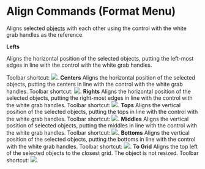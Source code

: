 
# Align Commands (Format Menu)

Aligns selected  [objects](b8bdf64f-5920-1ae9-16d0-b26d09524a30.md) with each other using the control with the white grab handles as the reference.

 **Lefts**

Aligns the horizontal position of the selected objects, putting the left-most edges in line with the control with the white grab handles.

Toolbar shortcut: 
![](../images/tbr_all_ZA01201672.gif).
 **Centers**
Aligns the horizontal position of the selected objects, putting the centers in line with the control with the white grab handles.
Toolbar shortcut: 
![](../images/tbr_alc_ZA01201671.gif).
 **Rights**
Aligns the horizontal position of the selected objects, putting the right-most edges in line with the control with the white grab handles.
Toolbar shortcut: 
![](../images/tbr_alr_ZA01201674.gif).
 **Tops**
Aligns the vertical position of the selected objects, putting the tops in line with the control with the white grab handles.
Toolbar shortcut: 
![](../images/tbr_alt_ZA01201675.gif).
 **Middles**
Aligns the vertical position of selected objects, putting the middles in line with the control with the white grab handles.
Toolbar shortcut: 
![](../images/tbr_alm_ZA01201673.gif).
 **Bottoms**
Aligns the vertical position of the selected objects, putting the bottoms in line with the control with the white grab handles.
Toolbar shortcut: 
![](../images/tbr_alb_ZA01201670.gif).
 **To Grid**
Aligns the top left of the selected objects to the closest grid. The object is not resized.
Toolbar shortcut: 
![](../images/tbr_altg_ZA01201676.gif).
